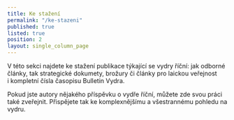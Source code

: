```yaml
---
title: Ke stažení
permalink: "/ke-stazeni"
published: true
listed: true
position: 2
layout: single_column_page
---
```

V této sekci najdete ke stažení publikace týkající se vydry říční: jak
odborné články, tak strategické dokumety, brožury či články pro laickou
veřejnost i kompletní čísla časopisu Bulletin Vydra.

Pokud jste autory nějakého příspěvku o vydře říční, můžete zde svou
práci také zveřejnit. Přispějete tak ke komplexnějšímu a všestrannému
pohledu na vydru.
